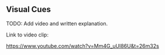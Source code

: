 ## Visual Cues

TODO: Add video and written explanation.

Link to video clip:

https://www.youtube.com/watch?v=Mm4G_uUl86U&t=26m32s
